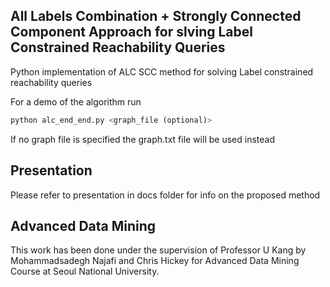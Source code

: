 ## All Labels Combination  + Strongly Connected Component Approach for slving Label Constrained Reachability Queries
Python implementation of ALC SCC  method for solving Label constrained reachability queries

For a demo of the algorithm run
```python
python alc_end_end.py <graph_file (optional)>
```
If no graph file is specified the graph.txt file will be used instead

## Presentation
Please refer to presentation in docs folder for info on the proposed method

## Advanced Data Mining 
This work has been done under the supervision of Professor U Kang by Mohammadsadegh Najafi and Chris Hickey for Advanced Data Mining Course at Seoul National University.


